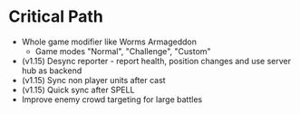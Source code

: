 # Critical Path
- Whole game modifier like Worms Armageddon
    - Game modes "Normal", "Challenge", "Custom"
- (v1.15) Desync reporter - report health, position changes and use server hub as backend
- (v1.15) Sync non player units after cast
- (v1.15) Quick sync after SPELL
- Improve enemy crowd targeting for large battles